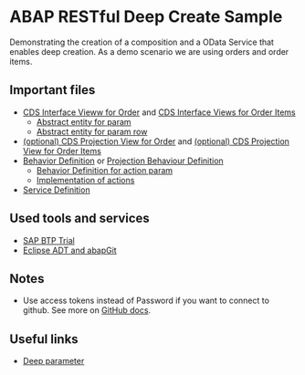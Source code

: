 # ABAP RESTful Deep Create Sample

Demonstrating the creation of a composition and a OData Service that enables
deep creation. As a demo scenario we are using orders and order items.

## Important files

* [CDS Interface Vieww for Order](src/zhello_order_entity.ddls.asddls) and [CDS Interface Views for Order Items](src/zhello_orderitem_entity.ddls.asddls)
    * [Abstract entity for param](src/zhello_param.ddls.asddls)
    * [Abstract entity for param row](src/zhello_param_row.ddls.asddls)
* [(optional) CDS Projection View for Order](src/zc_order.ddls.asddls) and [(optional) CDS Projection View for Order Items](src/zc_order_items.ddls.asddls)
* [Behavior Definition](src/zhello_order_entity.bdef.asbdef) or [Projection Behaviour Definition](src/zc_order.bdef.asbdef)
    * [Behavior Definition for action param](src/zhello_param.bdef.asbdef)
    * [Implementation of actions](src/zhello_order_actions.clas.locals_imp.abap)
* [Service Definition](src/zsrv_order.srvd.srvdsrv)

## Used tools and services

* [SAP BTP Trial](https://cockpit.hanatrial.ondemand.com/)
* [Eclipse ADT and abapGit](https://developers.sap.com/tutorials/abap-install-adt.html)

## Notes

* Use access tokens instead of Password if you want to connect to github. See more on [GitHub docs](https://docs.github.com/en/authentication/keeping-your-account-and-data-secure/managing-your-personal-access-tokens).

## Useful links

* [Deep parameter](https://help.sap.com/doc/abapdocu_cp_index_htm/CLOUD/en-US/abenbdl_action_input_param.htm)
